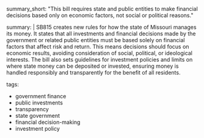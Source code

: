 summary_short: "This bill requires state and public entities to make financial decisions based only on economic factors, not social or political reasons."

summary: |
  SB815 creates new rules for how the state of Missouri manages its money. It states that all investments and financial decisions made by the government or related public entities must be based solely on financial factors that affect risk and return. This means decisions should focus on economic results, avoiding consideration of social, political, or ideological interests. The bill also sets guidelines for investment policies and limits on where state money can be deposited or invested, ensuring money is handled responsibly and transparently for the benefit of all residents.

tags:
  - government finance
  - public investments
  - transparency
  - state government
  - financial decision-making
  - investment policy
